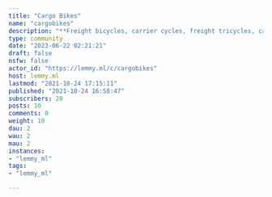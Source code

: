 ```yaml
---
title: "Cargo Bikes" 
name: "cargobikes"
description: "**Freight bicycles, carrier cycles, freight tricycles, cargo bikes, box bikes, or cycletrucks** are human powered vehicles designed and constructed specifically for transporting loads.Banner photo by Ger maan on Wikimedia Commons"
type: community
date: "2023-06-22 02:21:21"
draft: false
nsfw: false
actor_id: "https://lemmy.ml/c/cargobikes"
host: lemmy.ml
lastmod: "2021-10-24 17:15:11"
published: "2021-10-24 16:58:47"
subscribers: 20
posts: 10
comments: 0
weight: 10
dau: 2
wau: 2
mau: 2
instances:
- "lemmy_ml"
tags: 
- "lemmy_ml"

---
```

